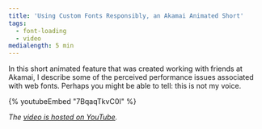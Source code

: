 ```yaml
---
title: 'Using Custom Fonts Responsibly, an Akamai Animated Short'
tags:
  - font-loading
  - video
medialength: 5 min
---
```


In this short animated feature that was created working with friends at Akamai, I describe some of the perceived performance issues associated with web fonts. Perhaps you might be able to tell: this is not my voice.

{% youtubeEmbed "7BqaqTkvC0I" %}

_The [video is hosted on YouTube](https://www.youtube.com/watch?v=7BqaqTkvC0I)._

